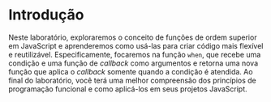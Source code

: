 # Introdução

Neste laboratório, exploraremos o conceito de funções de ordem superior em JavaScript e aprenderemos como usá-las para criar código mais flexível e reutilizável. Especificamente, focaremos na função `when`, que recebe uma condição e uma função de _callback_ como argumentos e retorna uma nova função que aplica o _callback_ somente quando a condição é atendida. Ao final do laboratório, você terá uma melhor compreensão dos princípios de programação funcional e como aplicá-los em seus projetos JavaScript.
